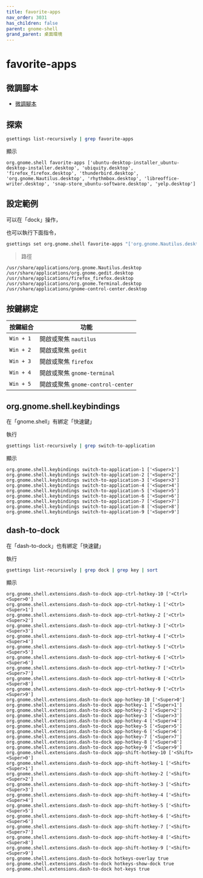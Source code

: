```yaml
---
title: favorite-apps
nav_order: 3031
has_children: false
parent: gnome-shell
grand_parent: 桌面環境
---
```



# favorite-apps

## 微調腳本

* [微調腳本](https://github.com/samwhelp/note-about-ubuntu/tree/gh-pages/_demo/adjustment/de/gnome-shell/part/gnome-shell-extension-ubuntu-dock)


## 探索

``` sh
gsettings list-recursively | grep favorite-apps
```

顯示

```
org.gnome.shell favorite-apps ['ubuntu-desktop-installer_ubuntu-desktop-installer.desktop', 'ubiquity.desktop', 'firefox_firefox.desktop', 'thunderbird.desktop', 'org.gnome.Nautilus.desktop', 'rhythmbox.desktop', 'libreoffice-writer.desktop', 'snap-store_ubuntu-software.desktop', 'yelp.desktop']
```

## 設定範例

可以在「dock」操作，

也可以執行下面指令，

``` sh
gsettings set org.gnome.shell favorite-apps "['org.gnome.Nautilus.desktop', 'org.gnome.gedit.desktop', 'firefox_firefox.desktop', 'org.gnome.Terminal.desktop', 'gnome-control-center.desktop']"
```

> 路徑

```
/usr/share/applications/org.gnome.Nautilus.desktop
/usr/share/applications/org.gnome.gedit.desktop
/usr/share/applications/firefox_firefox.desktop
/usr/share/applications/org.gnome.Terminal.desktop
/usr/share/applications/gnome-control-center.desktop
```

## 按鍵綁定

| 按鍵組合   | 功能                              |
| --------- | -------------------------------- |
| `Win + 1` | 開啟或聚焦 `nautilus`             |
| `Win + 2` | 開啟或聚焦 `gedit`                |
| `Win + 3` | 開啟或聚焦 `firefox`              |
| `Win + 4` | 開啟或聚焦 `gnome-terminal`       |
| `Win + 5` | 開啟或聚焦 `gnome-control-center` |


## org.gnome.shell.keybindings

在「gnome.shell」有綁定「快速鍵」

執行

``` sh
gsettings list-recursively | grep switch-to-application
```

顯示

```
org.gnome.shell.keybindings switch-to-application-1 ['<Super>1']
org.gnome.shell.keybindings switch-to-application-2 ['<Super>2']
org.gnome.shell.keybindings switch-to-application-3 ['<Super>3']
org.gnome.shell.keybindings switch-to-application-4 ['<Super>4']
org.gnome.shell.keybindings switch-to-application-5 ['<Super>5']
org.gnome.shell.keybindings switch-to-application-6 ['<Super>6']
org.gnome.shell.keybindings switch-to-application-7 ['<Super>7']
org.gnome.shell.keybindings switch-to-application-8 ['<Super>8']
org.gnome.shell.keybindings switch-to-application-9 ['<Super>9']
```

## dash-to-dock

在「dash-to-dock」也有綁定「快速鍵」

執行

``` sh
gsettings list-recursively | grep dock | grep key | sort
```

顯示

```
org.gnome.shell.extensions.dash-to-dock app-ctrl-hotkey-10 ['<Ctrl><Super>0']
org.gnome.shell.extensions.dash-to-dock app-ctrl-hotkey-1 ['<Ctrl><Super>1']
org.gnome.shell.extensions.dash-to-dock app-ctrl-hotkey-2 ['<Ctrl><Super>2']
org.gnome.shell.extensions.dash-to-dock app-ctrl-hotkey-3 ['<Ctrl><Super>3']
org.gnome.shell.extensions.dash-to-dock app-ctrl-hotkey-4 ['<Ctrl><Super>4']
org.gnome.shell.extensions.dash-to-dock app-ctrl-hotkey-5 ['<Ctrl><Super>5']
org.gnome.shell.extensions.dash-to-dock app-ctrl-hotkey-6 ['<Ctrl><Super>6']
org.gnome.shell.extensions.dash-to-dock app-ctrl-hotkey-7 ['<Ctrl><Super>7']
org.gnome.shell.extensions.dash-to-dock app-ctrl-hotkey-8 ['<Ctrl><Super>8']
org.gnome.shell.extensions.dash-to-dock app-ctrl-hotkey-9 ['<Ctrl><Super>9']
org.gnome.shell.extensions.dash-to-dock app-hotkey-10 ['<Super>0']
org.gnome.shell.extensions.dash-to-dock app-hotkey-1 ['<Super>1']
org.gnome.shell.extensions.dash-to-dock app-hotkey-2 ['<Super>2']
org.gnome.shell.extensions.dash-to-dock app-hotkey-3 ['<Super>3']
org.gnome.shell.extensions.dash-to-dock app-hotkey-4 ['<Super>4']
org.gnome.shell.extensions.dash-to-dock app-hotkey-5 ['<Super>5']
org.gnome.shell.extensions.dash-to-dock app-hotkey-6 ['<Super>6']
org.gnome.shell.extensions.dash-to-dock app-hotkey-7 ['<Super>7']
org.gnome.shell.extensions.dash-to-dock app-hotkey-8 ['<Super>8']
org.gnome.shell.extensions.dash-to-dock app-hotkey-9 ['<Super>9']
org.gnome.shell.extensions.dash-to-dock app-shift-hotkey-10 ['<Shift><Super>0']
org.gnome.shell.extensions.dash-to-dock app-shift-hotkey-1 ['<Shift><Super>1']
org.gnome.shell.extensions.dash-to-dock app-shift-hotkey-2 ['<Shift><Super>2']
org.gnome.shell.extensions.dash-to-dock app-shift-hotkey-3 ['<Shift><Super>3']
org.gnome.shell.extensions.dash-to-dock app-shift-hotkey-4 ['<Shift><Super>4']
org.gnome.shell.extensions.dash-to-dock app-shift-hotkey-5 ['<Shift><Super>5']
org.gnome.shell.extensions.dash-to-dock app-shift-hotkey-6 ['<Shift><Super>6']
org.gnome.shell.extensions.dash-to-dock app-shift-hotkey-7 ['<Shift><Super>7']
org.gnome.shell.extensions.dash-to-dock app-shift-hotkey-8 ['<Shift><Super>8']
org.gnome.shell.extensions.dash-to-dock app-shift-hotkey-9 ['<Shift><Super>9']
org.gnome.shell.extensions.dash-to-dock hotkeys-overlay true
org.gnome.shell.extensions.dash-to-dock hotkeys-show-dock true
org.gnome.shell.extensions.dash-to-dock hot-keys true
```
